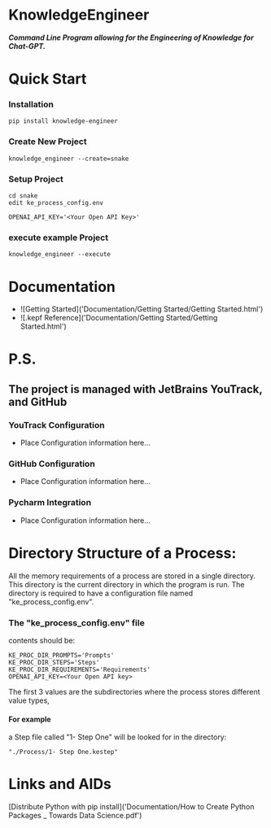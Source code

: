 # KnowledgeEngineer

***Command Line Program allowing for the Engineering of Knowledge for Chat-GPT.***


# Quick Start
### Installation

    pip install knowledge-engineer

### Create New Project
    knowledge_engineer --create=snake

### Setup Project
    cd snake
    edit ke_process_config.env

    OPENAI_API_KEY='<Your Open API Key>'


### execute example Project
    knowledge_engineer --execute


# Documentation
- ![Getting Started]('Documentation/Getting Started/Getting Started.html')
- ![.kepf Reference]('Documentation/Getting Started/Getting Started.html')


# P.S.
## The project is managed with JetBrains YouTrack, and GitHub
### YouTrack Configuration
- Place Configuration information here...
### GitHub Configuration
- Place Configuration information here...
### Pycharm Integration
- Place Configuration information here...





# Directory Structure of a Process:
All the memory requirements of a process are stored in a single directory.  This directory is the current directory in which the program is run.  The directory is required to have a configuration file named "ke_process_config.env".

### The "ke_process_config.env" file
contents should be:

    KE_PROC_DIR_PROMPTS='Prompts'
    KE_PROC_DIR_STEPS='Steps'
    KE_PROC_DIR_REQUIREMENTS='Requirements'
    OPENAI_API_KEY=<Your Open API key>

The first 3 values are the subdirectories where the process stores different value types, 

#### For example 
a Step file called "1- Step One" will be looked for in the directory:

    "./Process/1- Step One.kestep"


# Links and AIDs

[Distribute Python with pip install]('Documentation/How to Create Python Packages _ Towards Data Science.pdf')
